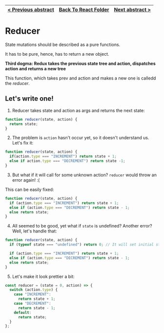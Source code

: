 | [< Previous abstract](1%20State%20Tree.md) | [Back To React Folder](https://github.com/Betra/Course-Abstract/blob/master/Egghead/Dan%20Abramov%20-%20Redux/) | [Next abstract >](3%20Store%20Methods.md) |
| ------------------------------------------ | --------------------------------------------------------------------------------------------------------------- | ----------------------------------------- |


# Reducer

State mutations should be described as a pure functions.

It has to be pure, hence, has to return a new object.

**Third dogma: Redux takes the previous state tree and action, dispatches action and returns a new tree**

This function, which takes prev and action and makes a new one is calledd the _reducer_.

## Let's write one!

1. Reducer takes state and action as args and returns the next state:

```js
function reducer(state, action) {
  return state;
}
```

2. The problem is `action` hasn't occur yet, so it doesn't understand us. Let's fix it:

```js
function reducer(state, action) {
  if(action.type === "INCREMENT") return state + 1;
  else if action.type === "DECREMENT") return state -1;
}
```

3. But what if it will call for some unknown action? `reducer` would throw an error again! :(

This can be easily fixed:

```js
function reducer(state, action) {
  if (action.type === "INCREMENT") return state + 1;
  else if (action.type === "DECREMENT") return state - 1;
  else return state;
}
```

4. All seemed to be good, yet what if `state` is undefined? Another error? Well, let's handle that:

```js
function reducer(state, action) {
  if (typeof state === "undefined") return 0; // It will set initial state

  if (action.type === "INCREMENT") return state + 1;
  else if (action.type === "DECREMENT") return state - 1;
  else return state;
}
```

5. Let's make it look prettier a bit:

```js
const reducer = (state = 0, action) => {
  switch (action.type) {
    case "INCREMENT":
      return state + 1;
    case "DECREMENT":
      return state - 1;
    default:
      return state;
  }
};
```
